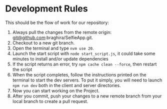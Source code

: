 # Development Rules
This should be the flow of work for our repository:
1. Always pull the changes from the remote origin: git@github.com:braghira/SelfieApp.git.
2. Checkout to a new git branch.
3. Open the terminal and type ```nvm use 20```.
4. Launch the start script with ```node start_script.js```, it could take some minutes to install and/or update dependencies
5. If the script returns an error, try ```npm cache clean --force```, then restart the script
6. When the script completes, follow the instructions printed on the terminal to start the dev servers. To put it simply, you will need to launch ```npm run dev``` both in the client and server directories.
7. Now you can start working on the Project.
8. After you commit, push your changes to a new remote branch from your local branch to create a pull request.
